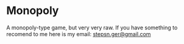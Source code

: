 # Monopoly
A monopoly-type game, but very very raw. 
If you have something to recomend to me here is my email: stepsn.ger@gmail.com
